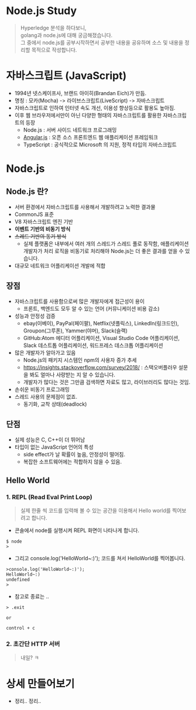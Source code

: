 # Node.js Study
>Hyperledge 분석을 하다보니, <br />
golang과 node.js에 대해 궁금해졌습니다.  <br />
그 중에서 node.js를 공부시작하면서 공부한 내용을 공유하며 소스 및 내용을 정리할 목적으로 작성합니다. 

# 자바스크립트 (JavaScript)
- 1994년 넷스케이프사, 브랜드 아이히(Brandan Eich)가 만듬.
- 명칭 : 모카(Mocha) -> 라이브스크립트(LiveScript) -> 자바스크립트
- 자바스크립트로 인하여 인터넷 속도 개선, 이용성 향상등으로 활용도 높아짐.
- 이후 웹 브라우저에서만이 아닌 다양한 형태의 자바스크립트를 활용한 자바스크립트의 등장
  - Node.js : 서버 사이드 네트워크 프로그래밍
  - [Angular.js](https://ko.wikipedia.org/wiki/AngularJS) : 오픈 소스 프론트엔드 웹 애플리케이션 프레임워크
  - TypeScript : 공식적으로 Microsoft 의 지원, 정적 타입의 자바스크립트

# Node.js
## Node.js 란?
- 서버 환경에서 자바스크립트를 사용해서 개발하려고 노력한 결과물
- CommonJS 표준
- V8 자바스크립트 엔진 기반
- **이벤트 기반의 비동기 방식**
- ~~스레드 기반의 동기 방식~~
  - 실제 플랫폼은 내부에서 여러 개의 스레드가 스레드 풀로 동작함, 애플리케이션 개발자가 처리 로직을 비동기로 처리해야 Node.js는 더 좋은 결과를 얻을 수 있습니다.
- 대규모 네트워크 어플리케이션 개발에 적합

## 장점
- 자바스크립트를 사용함으로써 많은 개발자에게 접근성이 용이
  - 프론트, 백엔드도 모두 알 수 있는 언어 (커뮤니케이션 비용 감소)
- 성능과 안정성 검증
  - ebay(이베이), PayPal(페이팔), Netflix(넷플릭스), LinkedIn(링크드인), Groupon(그루폰), Yammer(야머), Slack(슬랙)
  - GitHub:Atom 에디터 어플리케이션, Visual Studio Code 어플리케이션, Slack 데스트톱 어플리케이션, 워드프레스 데스크톱 어플리케이션
- 많은 개발자가 알아가고 있음
  - Node.js의 패키지 시스템인 npm의 사용자 증가 추세
  - https://insights.stackoverflow.com/survey/2018/ : 스택오버플러우 설문을 봐도 얼마나 사랑받는 지 알 수 있습니다.
  - 개발자가 많다는 것은 그만큼 검색하면 자료도 많고, 라이브러리도 많다는 것임.
- 손쉬운 비동기 프로그래밍
- 스레드 사용의 문제점이 없죠.
  - 동기화, 교착 상태(deadlock)

## 단점
- 실제 성능은 C, C++이 더 뛰어남
- 타입이 없는 JavaScript 언어의 특성
  - side effect가 날 확률이 높음, 안정성이 떨어짐.
  - 복잡한 소프트웨어에는 적합하지 않을 수 있음.
  
## Hello World
### 1. REPL (Read Eval Print Loop) 
> 실제 한줄 씩 코드를 입력해 볼 수 있는 공간을 이용해서 Hello world를 찍어보려고 합니다. 
- 콘솔에서 node를 실행시켜 REPL 화면이 나타나게 합니다.
```
$ node
> 
```
- 그리고 console.log('HelloWorld~:)'); 코드를 쳐서 HelloWorld를 찍어봅니다. 
```
>console.log('HelloWorld~:)');
HelloWorld~:)
undefined
> 
```
- 참고로 종료는 ..
```
> .exit

or

control + c
```

### 2. 초간단 HTTP 서버
> 내일? ㅋ

# 상세 만들어보기
- 정리.. 정리..
